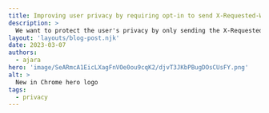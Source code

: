 ```yaml
---
title: Improving user privacy by requiring opt-in to send X-Requested-With header from WebView
description: >
  We want to protect the user's privacy by only sending the X-Requested-With header on requests if the app developer explicitly opts-in to share with services embedded within the WebView. 
layout: 'layouts/blog-post.njk'
date: 2023-03-07
authors:
  - ajara
hero: 'image/SeARmcA1EicLXagFnVOe0ou9cqK2/djvT3JKbPBugDOsCUsFY.png'
alt: >
  New in Chrome hero logo
tags:
  - privacy
---
```

